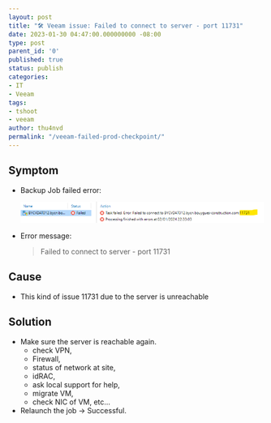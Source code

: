 ```yaml
---
layout: post
title: "🛠 Veeam issue: Failed to connect to server - port 11731"
date: 2023-01-30 04:47:00.000000000 -08:00
type: post
parent_id: '0'
published: true
status: publish
categories:
- IT
- Veeam
tags:
- tshoot
- veeam
author: thu4nvd
permalink: "/veeam-failed-prod-checkpoint/"
---
```


## Symptom
* Backup Job failed error:  
  
  ![Alt text](../assets/2024/01/conn1.png)


* Error message: 
  
  > Failed to connect to server - port 11731

## Cause

* This kind of issue 11731 due to the server is unreachable

## Solution

* Make sure the server is reachable again.   
  - check VPN, 
  - Firewall, 
  - status of network at site, 
  - idRAC, 
  - ask local support for help, 
  - migrate VM, 
  - check NIC of VM, etc...
* Relaunch the job -> Successful.
